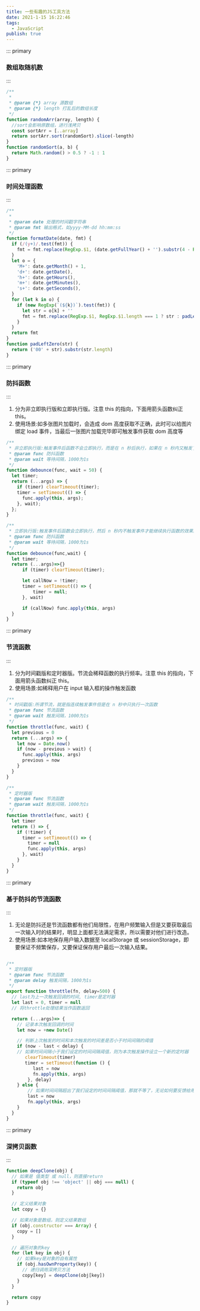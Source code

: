 ```yaml
---
title: 一些有趣的JS工具方法
date: 2021-1-15 16:22:46
tags:
  - JavaScript
publish: true
---
```


::: primary

### 数组取随机数

:::

```javascript
/**
 *
 * @param {*} array 源数组
 * @param {*} length 打乱后的数组长度
 */
function randomArr(array, length) {
  //sort会影响原数组，进行浅拷贝
  const sortArr = [..array]
  return sortArr.sort(randomSort).slice(-length)
}
function randomSort(a, b) {
  return Math.random() > 0.5 ? -1 : 1
}

```

::: primary

### 时间处理函数

:::

```javascript
/**
 *
 * @param date 处理的时间戳字符串
 * @param fmt 输出格式，如yyyy-MM-dd hh:mm:ss
 */
function formatDate(date, fmt) {
  if (/(y+)/.test(fmt)) {
    fmt = fmt.replace(RegExp.$1, (date.getFullYear() + '').substr(4 - RegExp.$1.length))
  }
  let o = {
    'M+': date.getMonth() + 1,
    'd+': date.getDate(),
    'h+': date.getHours(),
    'm+': date.getMinutes(),
    's+': date.getSeconds(),
  }
  for (let k in o) {
    if (new RegExp(`(${k})`).test(fmt)) {
      let str = o[k] + ''
      fmt = fmt.replace(RegExp.$1, RegExp.$1.length === 1 ? str : padLeftZero(str))
    }
  }
  return fmt
}
function padLeftZero(str) {
  return ('00' + str).substr(str.length)
}
```

::: primary

### 防抖函数

:::

1. 分为非立即执行版和立即执行版。注意 this 的指向，下面用箭头函数纠正 this。
2. 使用场景:如多张图片加载时，会造成 dom 高度获取不正确，此时可以给图片绑定 load 事件，当最后一张图片加载完毕即可触发事件获取 dom 高度等

```javascript
/**
 * 非立即执行版:触发事件后函数不会立即执行，而是在 n 秒后执行，如果在 n 秒内又触发了事件，则会重新计算函数执行时间
 * @param func 防抖函数
 * @param wait 等待间隔，1000为1s
 */
function debounce(func, wait = 50) {
  let timer;
  return (...args) => {
    if (timer) clearTimeout(timer);
    timer = setTimeout(() => {
      func.apply(this, args);
    }, wait);
  };
}

/**
 * 立即执行版:触发事件后函数会立即执行，然后 n 秒内不触发事件才能继续执行函数的效果。
 * @param func 防抖函数
 * @param wait 等待间隔，1000为1s
 */
function debounce(func,wait) {
  let timer;
  return (...args)=>{}
      if (timer) clearTimeout(timer);

      let callNow = !timer;
      timer = setTimeout(() => {
          timer = null;
      }, wait)

      if (callNow) func.apply(this, args)
  }
}
```

::: primary

### 节流函数

:::

1. 分为时间戳版和定时器版。节流会稀释函数的执行频率。注意 this 的指向，下面用箭头函数纠正 this。
2. 使用场景:如稀释用户在 input 输入框的操作触发函数

```javascript
/**
 * 时间戳版:所谓节流，就是指连续触发事件但是在 n 秒中只执行一次函数
 * @param func 节流函数
 * @param wait 触发间隔，1000为1s
 */
function throttle(func, wait) {
  let previous = 0
  return (...args) => {
    let now = Date.now()
    if (now - previous > wait) {
      func.apply(this, args)
      previous = now
    }
  }
}

/**
 * 定时器版
 * @param func 节流函数
 * @param wait 触发间隔，1000为1s
 */
function throttle(func, wait) {
  let timer
  return () => {
    if (!timer) {
      timer = setTimeout(() => {
        timer = null
        func.apply(this, args)
      }, wait)
    }
  }
}
```

::: primary

### 基于防抖的节流函数

:::

1. 无论是防抖还是节流函数都有他们局限性，在用户频繁输入但是又要获取最后一次输入时的结果时，明显上面都无法满足需求，所以需要对他们进行改造。
2. 使用场景:如本地保存用户输入数据至 localStorage 或 sessionStorage，即要保证不频繁保存，又要保证保存用户最后一次输入结果。

```JavaScript

/**
 * 定时器版
 * @param func 节流函数
 * @param delay 触发间隔，1000为1s
 */
export function throttle(fn, delay=500) {
  // last为上一次触发回调的时间, timer是定时器
  let last = 0, timer = null
  // 将throttle处理结果当作函数返回

  return (...args)=> {
    // 记录本次触发回调的时间
    let now = +new Date()

    // 判断上次触发的时间和本次触发的时间差是否小于时间间隔的阈值
    if (now - last < delay) {
    // 如果时间间隔小于我们设定的时间间隔阈值，则为本次触发操作设立一个新的定时器
       clearTimeout(timer)
       timer = setTimeout(function () {
          last = now
          fn.apply(this, args)
        }, delay)
    } else {
        // 如果时间间隔超出了我们设定的时间间隔阈值，那就不等了，无论如何要反馈给用户一次响应
        last = now
        fn.apply(this, args)
    }
  }
}

```

::: primary

### 深拷贝函数

:::

```javascript
function deepClone(obj) {
  // 如果是 值类型 或 null，则直接return
  if (typeof obj !== 'object' || obj === null) {
    return obj
  }

  // 定义结果对象
  let copy = {}

  // 如果对象是数组，则定义结果数组
  if (obj.constructor === Array) {
    copy = []
  }

  // 遍历对象的key
  for (let key in obj) {
    // 如果key是对象的自有属性
    if (obj.hasOwnProperty(key)) {
      // 递归调用深拷贝方法
      copy[key] = deepClone(obj[key])
    }
  }

  return copy
}
```

<!-- //匹配 "字母开头-" 的字符串，如:'aaa-','bbb-'，'ccc-',并且把()匹配到的内容进行捕获，如上面例子为'aaa'，'bbb','ccc'
const ICON_REGEXP = /^(\w+\-)/
function getClass(icon) {
  console.log(ICON_REGEXP.test(icon));
  if (ICON_REGEXP.test(icon)) {
    return icon.replace(ICON_REGEXP, (...args) => {
      //第一个为匹配到的icon-,第二个为()捕获的内容，可以有多个，顺序输出，第三个为匹配对象在原对象的下标值，第四个为原字符串本身
      console.log(args); //['icon-','icon',0,'iconfont']
      return args[1] === 'reco' ? `iconfont ${args[0]}` : `${args[1]} ${args[0]}`
    })
  }
  return ''
}
console.log(getClass('icon-open iconfont')); -->
